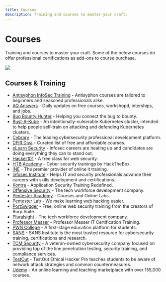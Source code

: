 ```yaml
---
title: Courses
description: Training and courses to master your craft.
---
```


# Courses

Training and courses to master your craft. Some of the below courses do offer professional certifications as add-ons to course purchase.

![](https://img.shields.io/badge/Tools%20%26%20Resources%20Available-22-757575?style=for-the-badge)

## Courses & Training

* [Antisyphon InfoSec Training](https://www.antisyphontraining.com/course-catalog/) - Antisyphon courses are tailored to beginners and seasoned professionals alike. 
* [AQ Answers](https://answersq.com/) - Daily updates on free courses, workshopd, interships, and jobs. 
* [Bug Bounty Hunter](https://www.bugbountyhunter.com/) - Helping you connect the bug to bounty. 
* [Bust-A-Kube](https://www.bustakube.com/) - An intentionally-vulnerable Kubernetes cluster, intended to help people self-train on attacking and defending Kubernetes clusters. 
* [Cybrary](https://www.cybrary.it/) - The leading cybersecurity professional development platform.
* [DFIR Diva](https://training.dfirdiva.com/) - Curated list of free and affordable courses. 
* [eLearn Security](https://elearnsecurity.com/) - Infosec careers are heating up and candidates are doing everything they can to stand out. 
* [Hacker101](https://www.hacker101.com/) - A free class for web security. 
* [HTB Academy](https://academy.hackthebox.eu/) - Cyber security trainingp by HackTheBox. 
* [INE](https://ine.com/pages/cybersecurity) - The premier provider of online it training. 
* [Infosec Institute](https://www.infosecinstitute.com/) - Helps IT and security professionals advance their careers with skills development and certifications. 
* [Kontra](https://application.security/) - Application Security Training Redefined. 
* [Offensive Security](https://www.offensive-security.com/) - The tech workforce development company. 
* [Pentester Academy](https://www.pentesteracademy.com/) - Courses and Online Labs. 
* [Pentester Lab](https://www.pentesterlab.com/) - We make learning web hacking easier. 
* [PortSwigger](https://portswigger.net/web-security) - Free, online web security training from the creators of Burp Suite. 
* [Pluralsight](https://www.pluralsight.com/) - The tech workforce development company. 
* [Professor Messer](https://www.professormesser.com/) - Professor Messer IT Certification Training. 
* [PWN College](https://pwn.college/) - A first-stage education platform for students. 
* [SANS](https://www.sans.org/cyber-security-courses/?&focus-area=penetration-testing-ethical-hacking&training-format=) - SANS Institute is the most trusted resource for cybersecurity training, certifications and research. 
* [TCM Security](https://academy.tcm-sec.com/) - A veteran-owned cybersecurity company focused on providing top of the line penetration testing, security training, and compliance services. 
* [TestOut](https://w3.testout.com/courses/ethical-hacker-pro) - TestOut Ethical Hacker Pro teaches students to be aware of network attack strategies and common countermeasures. 
* [Udemy](https://www.udemy.com/courses/search/?q=penetration+testing&src=sac&kw=pen) - An online learning and teaching marketplace with over 155,000 courses.